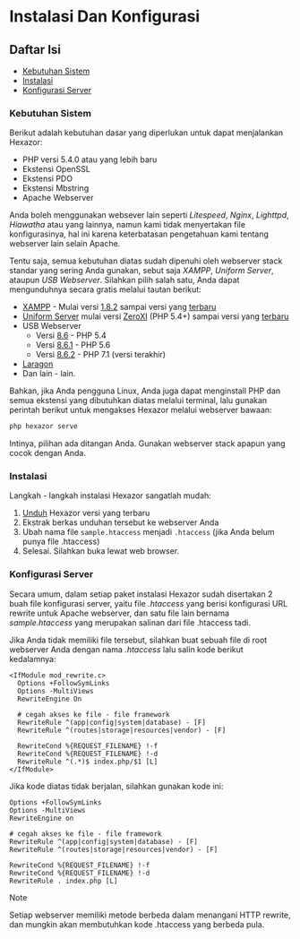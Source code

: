 # Instalasi Dan Konfigurasi


## Daftar Isi

- [Kebutuhan Sistem](#kebutuhan-sistem)
- [Instalasi](#instalasi)
- [Konfigurasi Server](#konfigurasi-server)


### Kebutuhan Sistem

Berikut adalah kebutuhan dasar yang diperlukan untuk dapat menjalankan Hexazor:

- PHP versi 5.4.0 atau yang lebih baru
- Ekstensi OpenSSL
- Ekstensi PDO
- Ekstensi Mbstring
- Apache Webserver

Anda boleh menggunakan websever lain seperti _Litespeed_, _Nginx_, _Lighttpd_, _Hiawatha_ atau yang lainnya, namun kami tidak menyertakan file konfigurasinya, hal ini karena keterbatasan pengetahuan kami tentang webserver lain selain Apache.

Tentu saja, semua kebutuhan diatas sudah dipenuhi oleh webserver stack standar yang sering Anda gunakan, sebut saja _XAMPP_, _Uniform Server_, ataupun _USB Webserver_. Silahkan pilih salah satu, Anda dapat mengunduhnya secara gratis melalui tautan berikut:

- [XAMPP](https://www.apachefriends.org/) - Mulai versi [1.8.2](http://sourceforge.net/projects/xampp/files/XAMPP%20Windows/1.8.2/) sampai versi yang [terbaru](https://www.apachefriends.org/download.html)
- [Uniform Server](https://www.uniformserver.com/) mulai versi [ZeroXI](https://sourceforge.net/projects/miniserver/files/Uniform%20Server%20ZeroXI/) (PHP 5.4+) sampai versi yang [terbaru](https://sourceforge.net/projects/miniserver/files/)
- USB Webserver
  - Versi [8.6](http://www.usbwebserver.net/downloads/USBWebserver%20v8.6.zip) - PHP 5.4
  - Versi [8.6.1](https://usbwebserver.yura.mk.ua/usbwebserver_v8.6.1.zip) - PHP 5.6
  - Versi [8.6.2](https://usbwebserver.yura.mk.ua/usbwebserver_v8.6.2.zip) - PHP 7.1 (versi terakhir)
- [Laragon](https://laragon.org/)
- Dan lain - lain.

Bahkan, jika Anda pengguna Linux, Anda juga dapat menginstall PHP dan semua ekstensi yang dibutuhkan diatas melalui terminal, lalu gunakan perintah berikut untuk mengakses Hexazor melalui webserver bawaan:

```bash
php hexazor serve
```

Intinya, pilihan ada ditangan Anda. Gunakan webserver stack apapun yang cocok dengan Anda.


### Instalasi

Langkah - langkah instalasi Hexazor sangatlah mudah:

1. [Unduh](https://github.com/esyede/single-blade/releases/latest) Hexazor versi yang terbaru
2. Ekstrak berkas unduhan tersebut ke webserver Anda
3. Ubah nama file `sample.htaccess` menjadi `.htaccess` (jika Anda belum punya file .htaccess)
4. Selesai. Silahkan buka lewat web browser.


### Konfigurasi Server

Secara umum, dalam setiap paket instalasi Hexazor sudah disertakan 2 buah file konfigurasi server, yaitu file _.htaccess_ yang berisi konfigurasi URL rewrite untuk Apache webserver, dan satu file lain bernama _sample.htaccess_ yang merupakan salinan dari file .htaccess tadi.

Jika Anda tidak memiliki file tersebut, silahkan buat sebuah file di root webserver Anda dengan nama _.htaccess_ lalu salin kode berikut kedalamnya:

```apacheconf
<IfModule mod_rewrite.c>
  Options +FollowSymLinks
  Options -MultiViews
  RewriteEngine On

  # cegah akses ke file - file framework
  RewriteRule ^(app|config|system|database) - [F]
  RewriteRule ^(routes|storage|resources|vendor) - [F]

  RewriteCond %{REQUEST_FILENAME} !-f
  RewriteCond %{REQUEST_FILENAME} !-d
  RewriteRule ^(.*)$ index.php/$1 [L]
</IfModule>
```

Jika kode diatas tidak berjalan, silahkan gunakan kode ini:

```apacheconf
Options +FollowSymLinks
Options -MultiViews
RewriteEngine on

# cegah akses ke file - file framework
RewriteRule ^(app|config|system|database) - [F]
RewriteRule ^(routes|storage|resources|vendor) - [F]

RewriteCond %{REQUEST_FILENAME} !-f
RewriteCond %{REQUEST_FILENAME} !-d
RewriteRule . index.php [L]
```

> [!NOTE]
> Setiap webserver memiliki metode berbeda dalam menangani HTTP rewrite, dan mungkin akan membutuhkan kode .htaccess yang berbeda pula.
